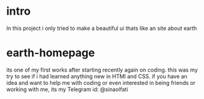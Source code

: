 # intro

In this project i only tried to make a beautiful ui thats like an site about earth

# earth-homepage

its one of my first works after starting recently again on coding.
this was my try to see if i had learned anything new in HTMl and CSS.
if you have an idea and want to help me with coding or even interested in being friends or working with me, its my Telegram id: @sinaolfati 
